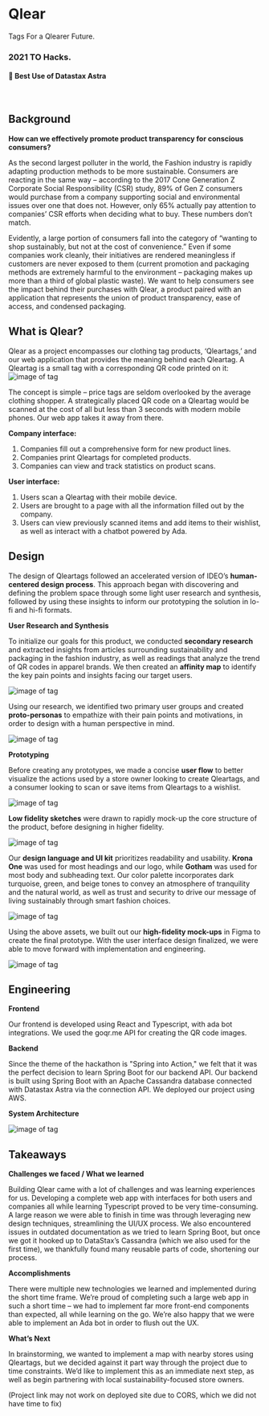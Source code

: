 # Qlear
Tags For a Qlearer Future.

### 2021 TO Hacks.
#### :star2: Best Use of Datastax Astra
&nbsp;

## Background
**How can we effectively promote product transparency for conscious consumers?**

As the second largest polluter in the world, the Fashion industry is rapidly adapting production methods to be more sustainable. Consumers are reacting in the same way – according to the 2017 Cone Generation Z Corporate Social Responsibility (CSR) study, 89% of Gen Z consumers would purchase from a company supporting social and environmental issues over one that does not. However, only 65% actually pay attention to companies’ CSR efforts when deciding what to buy. These numbers don’t match.

Evidently, a large portion of consumers fall into the category of “wanting to shop sustainably, but not at the cost of convenience.” Even if some companies work cleanly, their initiatives are rendered meaningless if customers are never exposed to them (current promotion and packaging methods are extremely harmful to the environment – packaging makes up more than a third of global plastic waste). We want to help consumers see the impact behind their purchases with Qlear, a product paired with an application that represents the union of product transparency, ease of access, and condensed packaging.


## What is Qlear?
Qlear as a project encompasses our clothing tag products, ‘Qleartags,’ and our web application that provides the meaning behind each Qleartag. A Qleartag is a small tag with a corresponding QR code printed on it: ![image of tag](https://cdn.discordapp.com/attachments/836015586613395516/840850794639392768/image_15.png)

The concept is simple – price tags are seldom overlooked by the average clothing shopper. A strategically placed QR code on a Qleartag would be scanned at the cost of all but less than 3 seconds with modern mobile phones. Our web app takes it away from there.


**Company interface:**
1. Companies fill out a comprehensive form for new product lines.
2. Companies print Qleartags for completed products.
3. Companies can view and track statistics on product scans.


**User interface:**
1. Users scan a Qleartag with their mobile device.
2. Users are brought to a page with all the information filled out by the company.
3. Users can view previously scanned items and add items to their wishlist, as well as interact with a chatbot powered by Ada.


## Design
The design of Qleartags followed an accelerated version of IDEO’s **human-centered design process**. This approach began with discovering and defining the problem space through some light user research and synthesis, followed by using these insights to inform our  prototyping the solution in lo-fi and hi-fi formats.

**User Research and Synthesis**

To initialize our goals for this product, we conducted **secondary research** and extracted insights from articles surrounding sustainability and packaging in the fashion industry, as well as readings that analyze the trend of QR codes in apparel brands. We then created an **affinity map** to identify the key pain points and insights facing our target users.

 ![image of tag](https://cdn.discordapp.com/attachments/836015586613395516/840846798037319680/yay_research.png)

Using our research, we identified two primary user groups and created **proto-personas** to empathize with their pain points and motivations, in order to design with a human perspective in mind.

 ![image of tag](https://cdn.discordapp.com/attachments/836015586613395516/840846889124888637/Slide_16_9_-_1.png)

**Prototyping**

Before creating any prototypes, we made a concise **user flow** to better visualize the actions used by a store owner looking to create Qleartags, and a consumer looking to scan or save items from Qleartags to a wishlist.

 ![image of tag](https://cdn.discordapp.com/attachments/836015586613395516/840847442915360808/Screen_Shot_2021-05-09_at_12.07.28_AM.png)

**Low fidelity sketches** were drawn to rapidly mock-up the core structure of the product, before designing in higher fidelity.

 ![image of tag](https://cdn.discordapp.com/attachments/836015586613395516/840847674114310155/Screen_Shot_2021-05-09_at_12.08.24_AM.png)

Our **design language and UI kit** prioritizes readability and usability. **Krona One** was used for most headings and our logo, while **Gotham** was used for most body and subheading text. Our color palette incorporates dark turquoise, green, and beige tones to convey an atmosphere of tranquility and the natural world, as well as trust and security to drive our message of living sustainably through smart fashion choices.

 ![image of tag](https://cdn.discordapp.com/attachments/836015586613395516/840847700890091560/Screen_Shot_2021-05-09_at_12.08.30_AM.png)

Using the above assets, we built out our **high-fidelity mock-ups** in Figma to create the final prototype. With the user interface design finalized, we were able to move forward with implementation and engineering.

 ![image of tag](https://cdn.discordapp.com/attachments/836015586613395516/840849415978614784/dfull.png)

## Engineering

**Frontend**

Our frontend is developed using React and Typescript, with ada bot integrations. We used the goqr.me API for creating the QR code images.

**Backend**

Since the theme of the hackathon is "Spring into Action," we felt that it was the perfect decision to learn Spring Boot for our backend API. Our backend is built using Spring Boot with an Apache Cassandra database connected with Datastax Astra via the connection API. We deployed our project using AWS.

**System Architecture**

 ![image of tag](https://cdn.discordapp.com/attachments/836015586613395516/840999595201921044/unknown.png)

## Takeaways
**Challenges we faced / What we learned**

Building Qlear came with a lot of challenges and was learning experiences for us. Developing a complete web app with interfaces for both users and companies all while learning Typescript proved to be very time-consuming. A large reason we were able to finish in time was through leveraging new design techniques, streamlining the UI/UX process. We also encountered issues in outdated documentation as we tried to learn Spring Boot, but once we got it hooked up to DataStax’s Cassandra (which we also used for the first time), we thankfully found many reusable parts of code, shortening our process.

**Accomplishments**

There were multiple new technologies we learned and implemented during the short time frame. We’re proud of completing such a large web app in such a short time – we had to implement far more front-end components than expected, all while learning on the go. We’re also happy that we were able to implement an Ada bot in order to flush out the UX.

**What’s Next**

In brainstorming, we wanted to implement a map with nearby stores using Qleartags, but we decided against it part way through the project due to time constraints. We’d like to implement this as an immediate next step, as well as begin partnering with local sustainability-focused store owners.



(Project link may not work on deployed site due to CORS, which we did not have time to fix)
